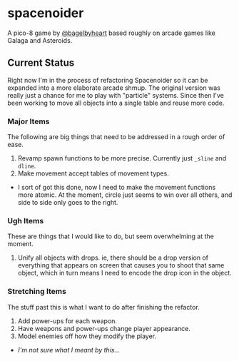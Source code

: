 # spacenoider

A pico-8 game by [@bagelbyheart](https://twitter.com/bagelbyheart) based roughly on arcade games like Galaga and Asteroids.

## Current Status

Right now I'm in the process of refactoring Spacenoider so it can be expanded into a more elaborate arcade shmup. The original version was really just a chance for me to play with "particle" systems. Since then I've been working to move all objects into a single table and reuse more code.

### Major Items

The following are big things that need to be addressed in a rough order of ease.

1. Revamp spawn functions to be more precise. Currently just `_sline` and `dline`.
2. Make movement accept tables of movement types.  
  * I sort of got this done, now I need to make the movement functions more atomic. At the moment, circle just seems to win over all others, and side to side only goes to the right.

### Ugh Items

These are things that I would like to do, but seem overwhelming at the moment.

1. Unify all objects with drops. ie, there should be a drop version of everything that appears on screen that causes you to shoot that same object, which in turn means I need to encode the drop icon in the object.

### Stretching Items

The stuff past this is what I want to do after finishing the refactor.

1. Add power-ups for each weapon.
2. Have weapons and power-ups change player appearance.
3. Model enemies off how they modify the player.  
  * _I'm not sure what I meant by this..._

